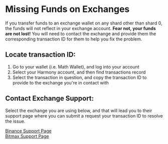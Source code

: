 # Missing Funds on Exchanges

If you transfer funds to an exchange wallet on any shard other than shard 0, the funds will not reflect in your exchange account. **Fear not, your funds are not lost!** You will need to contact the exchange and provide them the corresponding transaction ID for them to help you fix the problem.

## Locate transaction ID:

1. Go to your wallet \(i.e. Math Wallet\), and log into your account 
2. Select your Harmony account, and then find transactions record 
3. Select the transaction in question, and copy the transaction ID to provide to the exchange you're in contact with 

## Contact Exchange Support:

Select the exchange you are using below, and that will lead you to their support page where you can submit a request your transaction ID to resolve the issue.

[Binance Support Page](https://www.binance.com/en/support-center)  
[Bitmax Support Page](https://bitmaxhelp.zendesk.com/hc/en-us/requests/new)

